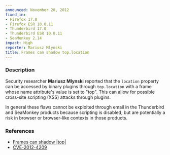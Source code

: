 ```yaml
---
announced: November 20, 2012
fixed_in:
- Firefox 17.0
- Firefox ESR 10.0.11
- Thunderbird 17.0
- Thunderbird ESR 10.0.11
- SeaMonkey 2.14
impact: High
reporter: Mariusz Mlynski
title: Frames can shadow top.location
---
```


<h3>Description</h3>

<p>Security researcher <strong>Mariusz Mlynski</strong> reported that the <code>location</code> property can be accessed by binary plugins through <code>top.location</code> with a frame whose name attribute's value is set to "top". This can allow for possible cross-site scripting (XSS) attacks through plugins. 
</p>

<p class="note">In general these flaws cannot be exploited through email in the
Thunderbird and SeaMonkey products because scripting is disabled, but are
potentially a risk in browser or browser-like contexts in those products.</p>


<h3>References</h3>

<ul>
  <li><a href="https://bugzilla.mozilla.org/show_bug.cgi?id=792405">
      Frames can shadow |top|</a></li>
  <li><a href="http://cve.mitre.org/cgi-bin/cvename.cgi?name=CVE-2012-4209" class="ex-ref">CVE-2012-4209</a></li>
</ul>



